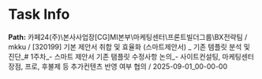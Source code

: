 # Task Info

**Path:** 카페24(주)\본사사업장\[CG]MI본부\마케팅센터\프론트빌더그룹\BX전략팀 / mkku / [320199] 기본 제안서 취합 및 효율화 (스마트제안서) _ 기존 템플릿 분석 및 진단_# 1주차_- 스마트 제안서 기존 탬플릿 수정사항 논의_- 사이트컨설팅, 마케팅센터 장점, 프로, 후불제 등 추가컨텐츠 반영 여부 협의 / 2025-09-01_00-00-00

